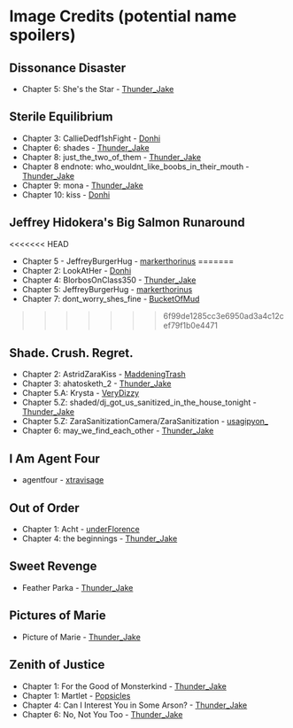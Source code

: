 # Image Credits (potential name spoilers)
## Dissonance Disaster
- Chapter 5: She's the Star - [Thunder_Jake](https://archiveofourown.org/users/Thunder_Jake)
## Sterile Equilibrium
- Chapter 3: CallieDedf1shFight - [Donhi](https://www.tumblr.com/theproblemsofdonhi)
- Chapter 6: shades - [Thunder_Jake](https://archiveofourown.org/users/Thunder_Jake)
- Chapter 8: just_the_two_of_them - [Thunder_Jake](https://archiveofourown.org/users/Thunder_Jake)
- Chapter 8 endnote: who_wouldnt_like_boobs_in_their_mouth - [Thunder_Jake](https://archiveofourown.org/users/Thunder_Jake)
- Chapter 9: mona - [Thunder_Jake](https://archiveofourown.org/users/Thunder_Jake)
- Chapter 10: kiss - [Donhi](https://www.tumblr.com/theproblemsofdonhi)
## Jeffrey Hidokera's Big Salmon Runaround
<<<<<<< HEAD
- Chapter 5 - JeffreyBurgerHug - [markerthorinus](https://archiveofourown.org/users/markerthorinius)
=======
- Chapter 2: LookAtHer - [Donhi](https://www.tumblr.com/theproblemsofdonhi)
- Chapter 4: BlorbosOnClass350 - [Thunder_Jake](https://archiveofourown.org/users/Thunder_Jake)
- Chapter 5: JeffreyBurgerHug - [markerthorinus](https://archiveofourown.org/users/markerthorinius)
- Chapter 7: dont_worry_shes_fine - [BucketOfMud](https://archiveofourown.org/users/BucketOfMud)
>>>>>>> 6f99de1285cc3e6950ad3a4c12cef79f1b0e4471
## Shade. Crush. Regret.
- Chapter 2: AstridZaraKiss - [MaddeningTrash](https://twitter.com/MaddeningTrash)
- Chapter 3: ahatosketh_2 - [Thunder_Jake](https://archiveofourown.org/users/Thunder_Jake)
- Chapter 5.A: Krysta - [VeryDizzy](https://archiveofourown.org/users/VeryDizzy)
- Chapter 5.Z: shaded/dj_got_us_sanitized_in_the_house_tonight - [Thunder_Jake](https://archiveofourown.org/users/Thunder_Jake)
- Chapter 5.Z: ZaraSanitizationCamera/ZaraSanitization - [usagipyon_](https://baphopyon.carrd.co/)
- Chapter 6: may_we_find_each_other - [Thunder_Jake](https://archiveofourown.org/users/Thunder_Jake)
## I Am Agent Four
- agentfour - [xtravisage](https://archiveofourown.org/users/xtravisage)
## Out of Order
- Chapter 1: Acht - [underFlorence](https://nonepizzaleftgirl.tumblr.com/)
- Chapter 4: the beginnings - [Thunder_Jake](https://archiveofourown.org/users/Thunder_Jake)

## Sweet Revenge
- Feather Parka - [Thunder_Jake](https://archiveofourown.org/users/Thunder_Jake)
## Pictures of Marie
- Picture of Marie - [Thunder_Jake](https://archiveofourown.org/users/Thunder_Jake)

## Zenith of Justice
- Chapter 1: For the Good of Monsterkind - [Thunder_Jake](https://archiveofourown.org/users/Thunder_Jake)
- Chapter 1: Martlet - [Popsicles](https://www.tumblr.com/possiblycringe)
- Chapter 4: Can I Interest You in Some Arson? - [Thunder_Jake](https://archiveofourown.org/users/Thunder_Jake)
- Chapter 6: No, Not You Too - [Thunder_Jake](https://archiveofourown.org/users/Thunder_Jake)